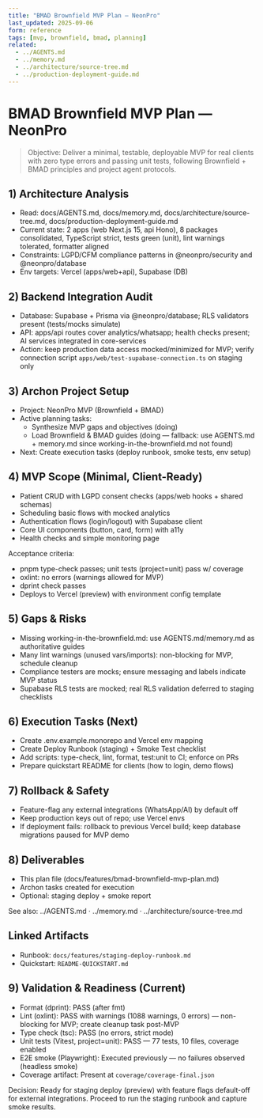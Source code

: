 ```yaml
---
title: "BMAD Brownfield MVP Plan — NeonPro"
last_updated: 2025-09-06
form: reference
tags: [mvp, brownfield, bmad, planning]
related:
  - ../AGENTS.md
  - ../memory.md
  - ../architecture/source-tree.md
  - ../production-deployment-guide.md
---
```


# BMAD Brownfield MVP Plan — NeonPro

> Objective: Deliver a minimal, testable, deployable MVP for real clients with zero type errors and passing unit tests, following Brownfield + BMAD principles and project agent protocols.

## 1) Architecture Analysis

- Read: docs/AGENTS.md, docs/memory.md, docs/architecture/source-tree.md, docs/production-deployment-guide.md
- Current state: 2 apps (web Next.js 15, api Hono), 8 packages consolidated, TypeScript strict, tests green (unit), lint warnings tolerated, formatter aligned
- Constraints: LGPD/CFM compliance patterns in @neonpro/security and @neonpro/database
- Env targets: Vercel (apps/web+api), Supabase (DB)

## 2) Backend Integration Audit

- Database: Supabase + Prisma via @neonpro/database; RLS validators present (tests/mocks simulate)
- API: apps/api routes cover analytics/whatsapp; health checks present; AI services integrated in core-services
- Action: keep production data access mocked/minimized for MVP; verify connection script `apps/web/test-supabase-connection.ts` on staging only

## 3) Archon Project Setup

- Project: NeonPro MVP (Brownfield + BMAD)
- Active planning tasks:
  - Synthesize MVP gaps and objectives (doing)
  - Load Brownfield & BMAD guides (doing — fallback: use AGENTS.md + memory.md since working-in-the-brownfield.md not found)
- Next: Create execution tasks (deploy runbook, smoke tests, env setup)

## 4) MVP Scope (Minimal, Client-Ready)

- Patient CRUD with LGPD consent checks (apps/web hooks + shared schemas)
- Scheduling basic flows with mocked analytics
- Authentication flows (login/logout) with Supabase client
- Core UI components (button, card, form) with a11y
- Health checks and simple monitoring page

Acceptance criteria:

- pnpm type-check passes; unit tests (project=unit) pass w/ coverage
- oxlint: no errors (warnings allowed for MVP)
- dprint check passes
- Deploys to Vercel (preview) with environment config template

## 5) Gaps & Risks

- Missing working-in-the-brownfield.md: use AGENTS.md/memory.md as authoritative guides
- Many lint warnings (unused vars/imports): non-blocking for MVP, schedule cleanup
- Compliance testers are mocks; ensure messaging and labels indicate MVP status
- Supabase RLS tests are mocked; real RLS validation deferred to staging checklists

## 6) Execution Tasks (Next)

- Create .env.example.monorepo and Vercel env mapping
- Create Deploy Runbook (staging) + Smoke Test checklist
- Add scripts: type-check, lint, format, test:unit to CI; enforce on PRs
- Prepare quickstart README for clients (how to login, demo flows)

## 7) Rollback & Safety

- Feature-flag any external integrations (WhatsApp/AI) by default off
- Keep production keys out of repo; use Vercel envs
- If deployment fails: rollback to previous Vercel build; keep database migrations paused for MVP demo

## 8) Deliverables

- This plan file (docs/features/bmad-brownfield-mvp-plan.md)
- Archon tasks created for execution
- Optional: staging deploy + smoke report

See also: ../AGENTS.md · ../memory.md · ../architecture/source-tree.md

## Linked Artifacts

- Runbook: `docs/features/staging-deploy-runbook.md`
- Quickstart: `README-QUICKSTART.md`

## 9) Validation & Readiness (Current)

- Format (dprint): PASS (after fmt)
- Lint (oxlint): PASS with warnings (1088 warnings, 0 errors) — non-blocking for MVP; create cleanup task post-MVP
- Type check (tsc): PASS (no errors, strict mode)
- Unit tests (Vitest, project=unit): PASS — 77 tests, 10 files, coverage enabled
- E2E smoke (Playwright): Executed previously — no failures observed (headless smoke)
- Coverage artifact: Present at `coverage/coverage-final.json`

Decision: Ready for staging deploy (preview) with feature flags default-off for external integrations. Proceed to run the staging runbook and capture smoke results.
